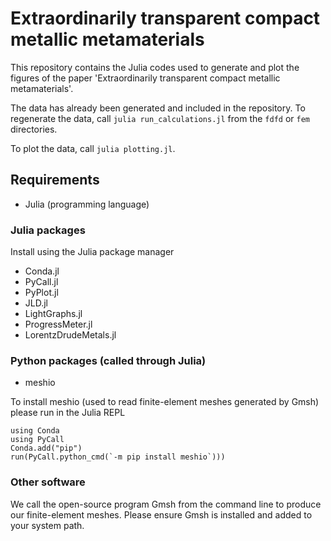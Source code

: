 # Extraordinarily transparent compact metallic metamaterials
This repository contains the Julia codes used to generate and plot the figures of the paper 'Extraordinarily transparent compact metallic metamaterials'.

The data has already been generated and included in the repository. To regenerate the data, call `julia run_calculations.jl` from the `fdfd` or `fem` directories.

To plot the data, call `julia plotting.jl`.


## Requirements
* Julia (programming language)

### Julia packages
Install using the Julia package manager
* Conda.jl
* PyCall.jl
* PyPlot.jl
* JLD.jl
* LightGraphs.jl
* ProgressMeter.jl
* LorentzDrudeMetals.jl

### Python packages (called through Julia)
* meshio

To install meshio (used to read finite-element meshes generated by Gmsh) please run in the Julia REPL
```
using Conda
using PyCall
Conda.add("pip")
run(PyCall.python_cmd(`-m pip install meshio`)))
```

### Other software
We call the open-source program Gmsh from the command line to produce our finite-element meshes. Please ensure Gmsh is installed and added to your system path.
